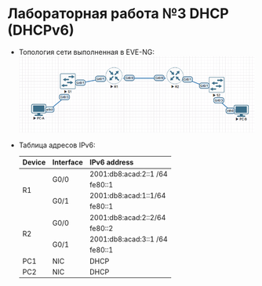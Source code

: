 # Лабораторная работа №3 DHCP (DHCPv6)
- Топология сети выполненная в EVE-NG:
  ![топология](https://github.com/MIranaNightshade/otus-networks/blob/main/lab3_DHCP/DHCPv6/jpeg/%D1%82%D0%BE%D0%BF%D0%BE%D0%BB%D0%BE%D0%B3%D0%B8%D1%8F.png)

- Таблица адресов IPv6:
  
  <table>
<thead>
<tr>
<th>Device</th>
<th>Interface</th>
<th>IPv6 address</th>
</tr>
</thead>
<tbody>
<tr>
<td rowspan=4>R1</td>
<td rowspan=2>G0/0</td>
<td>2001:db8:acad:2::1 /64</td>
</tr>
<tr>
<td>fe80::1</td>
</tr>
<tr>
<td rowspan=2>G0/1</td>
<td>2001:db8:acad:1::1/64</td>
</tr>
<tr>
<td>fe80::1</td>
</tr>
<tr>
<td rowspan=4>R2</td>
<td rowspan=2>G0/0</td>
<td>2001:db8:acad:2::2/64</td>
</tr>
<tr>
<td>fe80::2</td>
</tr>
<tr>
<td rowspan=2>G0/1</td>
<td>2001:db8:acad:3::1 /64</td>
</tr>
<tr>
<td>fe80::1</td>
</tr>
<tr>
<td>PC1</td>
<td>NIC</td>
<td>DHCP</td>
</tr>
<tr>
<td>PC2</td>
<td>NIC</td>
<td>DHCP</td>
</tr>
</tbody>
</table>
